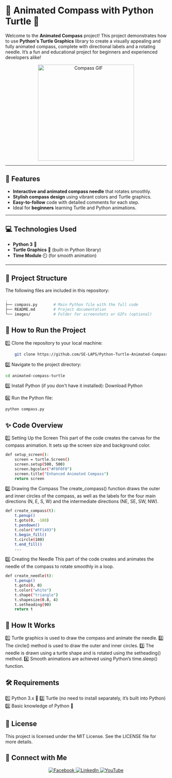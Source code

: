 # 🧭 Animated Compass with Python Turtle 🐢

Welcome to the **Animated Compass** project! This project demonstrates how to use **Python's Turtle Graphics** library to create a visually appealing and fully animated compass, complete with directional labels and a rotating needle. It’s a fun and educational project for beginners and experienced developers alike!

<div align="center">
    <img src="https://www.nio.lk/wp-content/uploads/revslider/cercle.png" alt="Compass GIF" width="300" height="300">
</div>

---

## 🚀 Features
- **Interactive and animated compass needle** that rotates smoothly.
- **Stylish compass design** using vibrant colors and Turtle graphics.
- **Easy-to-follow** code with detailed comments for each step.
- Ideal for **beginners** learning Turtle and Python animations.

---

## 💻 Technologies Used
- **Python 3** 🐍
- **Turtle Graphics** 🐢 (built-in Python library)
- **Time Module** ⏲️ (for smooth animation)

---

## 📂 Project Structure
The following files are included in this repository:

```bash
.
├── compass.py       # Main Python file with the full code
├── README.md        # Project documentation
└── images/          # Folder for screenshots or GIFs (optional)
```

## 📜 How to Run the Project

1️⃣ Clone the repository to your local machine:
```bash
    git clone https://github.com/SE-LAPS/Python-Turtle-Animated-Compass-.git
```

2️⃣ Navigate to the project directory:
```bash
cd animated-compass-turtle
```

3️⃣ Install Python (if you don't have it installed): Download Python

4️⃣ Run the Python file:
```bash
python compass.py
```

## ✨ Code Overview

1️⃣ Setting Up the Screen
This part of the code creates the canvas for the compass animation. It sets up the screen size and background color.
```bash
def setup_screen():
    screen = turtle.Screen()
    screen.setup(500, 500)
    screen.bgcolor("#F0F0F0")
    screen.title("Enhanced Animated Compass")
    return screen
```
2️⃣ Drawing the Compass
The create_compass() function draws the outer and inner circles of the compass, as well as the labels for the four main directions (N, E, S, W) and the intermediate directions (NE, SE, SW, NW).
```bash
def create_compass(t):
    t.penup()
    t.goto(0, -180)
    t.pendown()
    t.color("#FF1493")
    t.begin_fill()
    t.circle(180)
    t.end_fill()
    ...
```

3️⃣ Creating the Needle
This part of the code creates and animates the needle of the compass to rotate smoothly in a loop.
```bash
def create_needle(t):
    t.penup()
    t.goto(0, 0)
    t.color("white")
    t.shape("triangle")
    t.shapesize(0.8, 4)
    t.setheading(90)
    return t
```

## 🧠 How It Works

1️⃣ Turtle graphics is used to draw the compass and animate the needle.
2️⃣ The circle() method is used to draw the outer and inner circles.
3️⃣ The needle is drawn using a turtle shape and is rotated using the setheading() method.
4️⃣ Smooth animations are achieved using Python’s time.sleep() function.

## 🛠️ Requirements

1️⃣ Python 3.x 🐍
2️⃣ Turtle (no need to install separately, it’s built into Python)
3️⃣ Basic knowledge of Python 🧠

## 📝 License
This project is licensed under the MIT License. See the LICENSE file for more details.

## 🤝 Connect with Me

<div align="center">

<a href="https://www.facebook.com/CodeShowLapZ?mibextid=ZbWKwL" target="_blank">
    <img src="https://img.shields.io/badge/FaceBook-%23E4405F.svg?style=for-the-badge&logo=facebook&logoColor=white" alt="Facebook">
</a>

<a href="https://www.linkedin.com/in/lahiru-senavirathna-39b11a215/" target="_blank">
    <img src="https://img.shields.io/badge/LinkedIn-%230A66C2.svg?style=for-the-badge&logo=linkedin&logoColor=white" alt="LinkedIn">
</a>

<a href="https://www.youtube.com/@CodeShowLapZ" target="_blank">
    <img src="https://img.shields.io/badge/YouTube-%23FF0000.svg?style=for-the-badge&logo=YouTube&logoColor=white" alt="YouTube">
</a>

</div>
